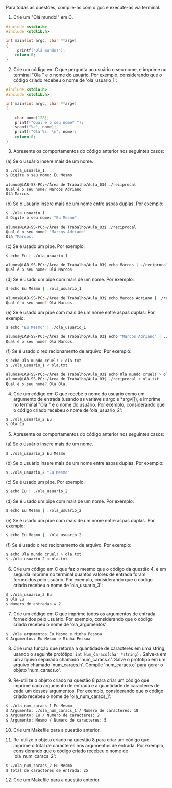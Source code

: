 Para todas as questões, compile-as com o gcc e execute-as via terminal.

1. Crie um "Olá mundo!" em C.
```C
#include <stdio.h>
#include <stdlib.h>

int main(int argc, char **argv)
{
	 printf("Olá mundo!");
	return 0;
}
```

2. Crie um código em C que pergunta ao usuário o seu nome, e imprime no terminal "Ola " e o nome do usuário. Por exemplo, considerando que o código criado recebeu o nome de 'ola_usuario_1':

```C
#include <stdio.h>
#include <stdlib.h>

int main(int argc, char **argv)
{

	char nome[128];
	printf("Qual é o seu nome? ");
	scanf("%s", nome);
	printf("Olá %s. \n", nome);
	return 0;
}
```

3. Apresente os comportamentos do código anterior nos seguintes casos:

(a) Se o usuário insere mais de um nome.
```bash
$ ./ola_usuario_1
$ Digite o seu nome: Eu Mesmo

alunos@LAB-SS-PC:~/Área de Trabalho/Aula_03$ ./reciprocal
Qual é o seu nome? Marcos Adriano
Olá Marcos.
```

(b) Se o usuário insere mais de um nome entre aspas duplas. Por exemplo:
```bash
$ ./ola_usuario_1
$ Digite o seu nome: "Eu Mesmo"

alunos@LAB-SS-PC:~/Área de Trabalho/Aula_03$ ./reciprocal
Qual é o seu nome? "Marcos Adriano"    
Olá "Marcos. 
```

(c) Se é usado um pipe. Por exemplo:
```bash
$ echo Eu | ./ola_usuario_1

alunos@LAB-SS-PC:~/Área de Trabalho/Aula_03$ echo Marcos | ./reciprocal
Qual é o seu nome? Olá Marcos. 
```

(d) Se é usado um pipe com mais de um nome. Por exemplo:
```bash
$ echo Eu Mesmo | ./ola_usuario_1

alunos@LAB-SS-PC:~/Área de Trabalho/Aula_03$ echo Marcos Adriano | ./reciprocal
Qual é o seu nome? Olá Marcos.  
```

(e) Se é usado um pipe com mais de um nome entre aspas duplas. Por exemplo:
```bash
$ echo "Eu Mesmo" | ./ola_usuario_1

alunos@LAB-SS-PC:~/Área de Trabalho/Aula_03$ echo "Marcos Adriano" | ./reciprocal
Qual é o seu nome? Olá Marcos. 

```

(f) Se é usado o redirecionamento de arquivo. Por exemplo:
```bash
$ echo Ola mundo cruel! > ola.txt
$ ./ola_usuario_1 < ola.txt

alunos@LAB-SS-PC:~/Área de Trabalho/Aula_03$ echo Ola mundo cruel! > ola.txt
alunos@LAB-SS-PC:~/Área de Trabalho/Aula_03$ ./reciprocal < ola.txt
Qual é o seu nome? Olá Ola. 

```

4. Crie um código em C que recebe o nome do usuário como um argumento de entrada (usando as variáveis argc e *argv[]), e imprime no terminal "Ola " e o nome do usuário. Por exemplo, considerando que o código criado recebeu o nome de 'ola_usuario_2':

```bash
$ ./ola_usuario_2 Eu
$ Ola Eu
```

5. Apresente os comportamentos do código anterior nos seguintes casos:

(a) Se o usuário insere mais de um nome.
```bash
$ ./ola_usuario_2 Eu Mesmo
```

(b) Se o usuário insere mais de um nome entre aspas duplas. Por exemplo:
```bash
$ ./ola_usuario_2 "Eu Mesmo"
```

(c) Se é usado um pipe. Por exemplo:
```bash
$ echo Eu | ./ola_usuario_2
```

(d) Se é usado um pipe com mais de um nome. Por exemplo:
```bash
$ echo Eu Mesmo | ./ola_usuario_2
```

(e) Se é usado um pipe com mais de um nome entre aspas duplas. Por exemplo:
```bash
$ echo Eu Mesmo | ./ola_usuario_2
```

(f) Se é usado o redirecionamento de arquivo. Por exemplo:
```bash
$ echo Ola mundo cruel! > ola.txt
$ ./ola_usuario_2 < ola.txt
```

6. Crie um código em C que faz o mesmo que o código da questão 4, e em seguida imprime no terminal quantos valores de entrada foram fornecidos pelo usuário. Por exemplo, considerando que o código criado recebeu o nome de 'ola_usuario_3':

```bash
$ ./ola_usuario_3 Eu
$ Ola Eu
$ Numero de entradas = 2
```

7. Crie um código em C que imprime todos os argumentos de entrada fornecidos pelo usuário. Por exemplo, considerando que o código criado recebeu o nome de 'ola_argumentos':

```bash
$ ./ola_argumentos Eu Mesmo e Minha Pessoa
$ Argumentos: Eu Mesmo e Minha Pessoa
```

8. Crie uma função que retorna a quantidade de caracteres em uma string, usando o seguinte protótipo:
`int Num_Caracs(char *string);` Salve-a em um arquivo separado chamado 'num_caracs.c'. Salve o protótipo em um arquivo chamado 'num_caracs.h'. Compile 'num_caracs.c' para gerar o objeto 'num_caracs.o'.

9. Re-utilize o objeto criado na questão 8 para criar um código que imprime cada argumento de entrada e a quantidade de caracteres de cada um desses argumentos. Por exemplo, considerando que o código criado recebeu o nome de 'ola_num_caracs_1':

```bash
$ ./ola_num_caracs_1 Eu Mesmo
$ Argumento: ./ola_num_caracs_1 / Numero de caracteres: 18
$ Argumento: Eu / Numero de caracteres: 2
$ Argumento: Mesmo / Numero de caracteres: 5
```

10. Crie um Makefile para a questão anterior.

11. Re-utilize o objeto criado na questão 8 para criar um código que imprime o total de caracteres nos argumentos de entrada. Por exemplo, considerando que o código criado recebeu o nome de 'ola_num_caracs_2':

```bash
$ ./ola_num_caracs_2 Eu Mesmo
$ Total de caracteres de entrada: 25
```

12. Crie um Makefile para a questão anterior.
